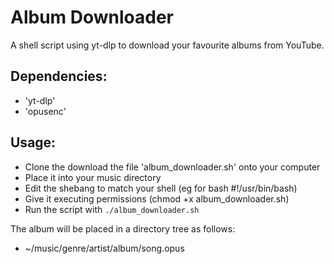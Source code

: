 # Album Downloader
A shell script using yt-dlp to download your favourite albums from YouTube.

## Dependencies:
* 'yt-dlp'
* 'opusenc'

## Usage:
* Clone the download the file 'album_downloader.sh' onto your computer
* Place it into your music directory
* Edit the shebang to match your shell (eg for bash #!/usr/bin/bash)
* Give it executing permissions (chmod +x album_downloader.sh)
* Run the script with ```./album_downloader.sh```

The album will be placed in a directory tree as follows:
* ~/music/genre/artist/album/song.opus
